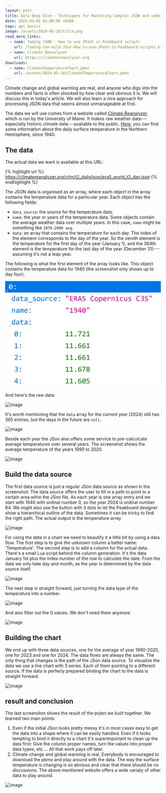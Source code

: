 ```yaml
---
layout: post
title: Data Deep Dive - Techniques for Mastering Complex JSON and understand that Global Warming is real
date: 2023-03-01 02:00:00 +0200
tags: api basics
image: /assets/2024-05-10/title.png
read_more_links:
  - name: Taming JSON - How to use JPath in Peakboard scripts
    url: /Taming-the-wild-JSon-How-to-use-JPath-in-Peakboard-scripts.html
  - name: Climate Reanalyzer
    url: https://climatereanalyzer.org
downloads:
  - name: ClimateTemperatureChart.pbmx
    url: /assets/2024-05-10/ClimateTemperatureChart.pbmx
---
```

Climate change and global warming are real, and anyone who digs into the numbers and facts is often shocked by how clear and obvious it is. We will discuss this in today's article. We will also learn a nice approach for processing JSON data that seems almost unmanageable at first.

The data we will use comes from a website called [Climate Reanalyzer](https://climatereanalyzer.org/), which is run by the University of Maine. It makes raw weather data---especially historic climate data---available to the public.  [Here](https://climatereanalyzer.org/clim/t2_daily/?dm_id=world), you can find some information about the daily surface temperature in the Northern Hemisphere, since 1940.

## The data

The actual data we want is available at this URL:

{% highlight url %}
https://climatereanalyzer.org/clim/t2_daily/json/era5_world_t2_day.json
{% endhighlight %}

The JSON data is organised as an array, where each object in the array contains the temperature data for a particular year. Each object has the following fields:

* `data_source`: the source for the temperature data.
* `name`: the year or years of the temperature data. Some objects contain the average weather data over multiple years. In this case, `name` might be something like `1979-2000 avg`.
* `data`: an array that contains the temperature for each day. The index of the element corresponds to the day of the year. So the zeroth element is the temperature for the first day of the year (January 1), and the 364th element is the temperature for the last day of the year (December 31)---assuming it's not a leap year.

The following is what the first element of the array looks like. This object contains the temperature data for 1940 (the screenshot only shows up to day four).

![image](/assets/2024-05-10/011.png)


And here's the raw data:

![image](/assets/2024-05-10/010.png)

It's worth mentioning that the `data` array for the current year (2024) still has 365 entries, but the days in the future are `null`.

![image](/assets/2024-05-10/020.png)

Beside each year the JSon also offers some service to pre-calculcate average temperatures over several years. The screenshot shows the average temperature of the years 1990 to 2020.

![image](/assets/2024-05-10/030.png)

## Build the data source

The first data source is just a regular JSon data source as shown in the screenshot. The data source offers the user to fill in a path to point to a certain area wihin the JSon file. As each year is one array entry and we start with 1940 with ordinal number 0, so the year 2024 is ordinal number 84. We might also use the button with 3 dots to let the Peakboard designer show a hierarchical outline of the data. Sometimes it can be tricky to find the right path. The actual output is the temperature array.

![image](/assets/2024-05-10/040.png)

For using the data in a chart we need to beautify it a little bit by using a data flow. The first step is to give the unknown column a better name: 'Temperature'. The second step is to add a column for the actual data. There's a small Lua script behind the column generation. It's the data January 1st plus the index number of the row to calculate the date. From the data we only take day and month, as the year is determined by the data source itself.

![image](/assets/2024-05-10/050.png)

The next step is straight forward, just turning the data type of the temperature into a number.

![image](/assets/2024-05-10/060.png)

And also filter out the 0 values. We don't need them anymore.

![image](/assets/2024-05-10/070.png)

## Building the chart

We end up with three data sources, one for the average of year 1990-2020, one for 2023 and one for 2024. The data flows are always the same. The only thing that changes is the path of the JSon data source.
To visualize the data we use a line chart with 3 series. Each of them pointing to a different source. If the data is perfecly prepared binding the chart to the data is straight forward.

![image](/assets/2024-05-10/050.png)

## result and conclusion

The last screenshot shows the result of the prject we built together. We learned two main points:

1. Even if the initial JSon looks pretty messy it's in most cases easy to get the data into a shape where it can be easily handled. Even if it looks tempting to bind it directly to a chart it's superimportant to clean up the data first: Give the column proper names, turn the values into proper data types, etc.... All that work pays off later.
2. Climate change and global warming is real. Everybody is encouraged to download the pbmx and play around with the data. The way the surface temperature is changing is so abvious and clear that there should be no discussions. The above mentioned website offers a wide variaty of other data to play around.

![image](/assets/2024-05-10/result.png)


